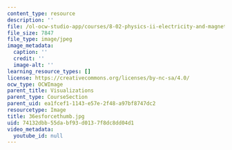 ```yaml
---
content_type: resource
description: ''
file: /ol-ocw-studio-app/courses/8-02-physics-ii-electricity-and-magnetism-spring-2007/74132dbb55dabf93d0137f8dc8dd04d1_36esforcethumb.jpg
file_size: 7847
file_type: image/jpeg
image_metadata:
  caption: ''
  credit: ''
  image-alt: ''
learning_resource_types: []
license: https://creativecommons.org/licenses/by-nc-sa/4.0/
ocw_type: OCWImage
parent_title: Visualizations
parent_type: CourseSection
parent_uid: ea1fcef1-1143-e57e-2f48-a97bf8747dc2
resourcetype: Image
title: 36esforcethumb.jpg
uid: 74132dbb-55da-bf93-d013-7f8dc8dd04d1
video_metadata:
  youtube_id: null
---
```

